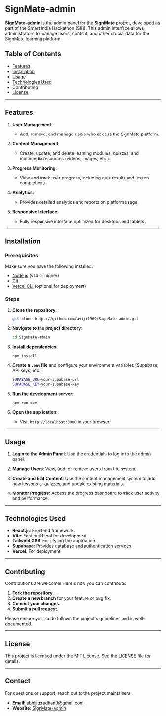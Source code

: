 # SignMate-admin

**SignMate-admin** is the admin panel for the **SignMate** project, developed as part of the Smart India Hackathon (SIH). This admin interface allows administrators to manage users, content, and other crucial data for the SignMate learning platform.

## Table of Contents
- [Features](#features)
- [Installation](#installation)
- [Usage](#usage)
- [Technologies Used](#technologies-used)
- [Contributing](#contributing)
- [License](#license)

---

## Features

1. **User Management**:
   - Add, remove, and manage users who access the SignMate platform.
   
2. **Content Management**:
   - Create, update, and delete learning modules, quizzes, and multimedia resources (videos, images, etc.).
   
3. **Progress Monitoring**:
   - View and track user progress, including quiz results and lesson completions.
   
4. **Analytics**:
   - Provides detailed analytics and reports on platform usage.

5. **Responsive Interface**:
   - Fully responsive interface optimized for desktops and tablets.

---

## Installation

### Prerequisites

Make sure you have the following installed:

- [Node.js](https://nodejs.org/) (v14 or higher)
- [Git](https://git-scm.com/)
- [Vercel CLI](https://vercel.com/docs/cli) (optional for deployment)

### Steps

1. **Clone the repository**:
    ```bash
    git clone https://github.com/avijit969/SignMate-admin.git
    ```

2. **Navigate to the project directory**:
    ```bash
    cd SignMate-admin
    ```

3. **Install dependencies**:
    ```bash
    npm install
    ```

4. **Create a `.env` file** and configure your environment variables (Supabase, API keys, etc.):
    ```bash
    SUPABASE_URL=your-supabase-url
    SUPABASE_KEY=your-supabase-key
    ```

5. **Run the development server**:
    ```bash
    npm run dev
    ```

6. **Open the application**:
    - Visit `http://localhost:3000` in your browser.

---

## Usage

1. **Login to the Admin Panel**:
   Use the credentials to log in to the admin panel.

2. **Manage Users**:
   View, add, or remove users from the system.

3. **Create and Edit Content**:
   Use the content management system to add new lessons or quizzes, and update existing materials.

4. **Monitor Progress**:
   Access the progress dashboard to track user activity and performance.

---

## Technologies Used

- **React.js**: Frontend framework.
- **Vite**: Fast build tool for development.
- **Tailwind CSS**: For styling the application.
- **Supabase**: Provides database and authentication services.
- **Vercel**: For deployment.

---

## Contributing

Contributions are welcome! Here's how you can contribute:

1. **Fork the repository**.
2. **Create a new branch** for your feature or bug fix.
3. **Commit your changes**.
4. **Submit a pull request**.

Please ensure your code follows the project's guidelines and is well-documented.

---

## License

This project is licensed under the MIT License. See the [LICENSE](LICENSE) file for details.

---

## Contact

For questions or support, reach out to the project maintainers:

- **Email**: abhijitpradhan9@gmail.com
- **Website**: [SignMate-admin](https://sign-mate-admin.vercel.app)